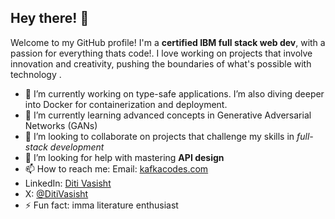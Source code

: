 ## Hey there! 👋
Welcome to my GitHub profile! I'm a **certified IBM full stack web dev**, with a passion for everything thats code!. I love working on projects that involve innovation and creativity, pushing the boundaries of what's possible with technology .


- 🔭 I’m currently working on type-safe applications. I’m also diving deeper into Docker for containerization and deployment.
- 🌱 I’m currently learning advanced concepts in Generative Adversarial Networks (GANs)
- 👯 I’m looking to collaborate on projects that challenge my skills in *full-stack development*
- 🤔 I’m looking for help with mastering **API design**
- 📫 How to reach me: Email: [kafkacodes.com](mailto:ditivasisht@gmail.com)
- LinkedIn: [Diti Vasisht](https://www.linkedin.com/in/diti-vasisht-36851b241)
- X: [@DitiVasisht](https://x.com/DitiVasisht)
- ⚡ Fun fact: imma literature enthusiast

